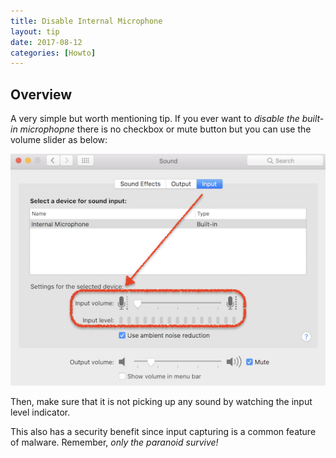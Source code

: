 ```yaml
---
title: Disable Internal Microphone
layout: tip
date: 2017-08-12
categories: [Howto]
---
```


## Overview

A very simple but worth mentioning tip. If you ever want to _disable the built-in microphopne_ there is no checkbox or mute button but you can use the volume slider as below:

<img src="/assets/images/tips/disable-mic.png" alt="disable-mic" class="figure-body">

Then, make sure that it is not picking up any sound by watching the input level indicator.

This also has a security benefit since input capturing is a common feature of malware. Remember, _only the paranoid survive!_
